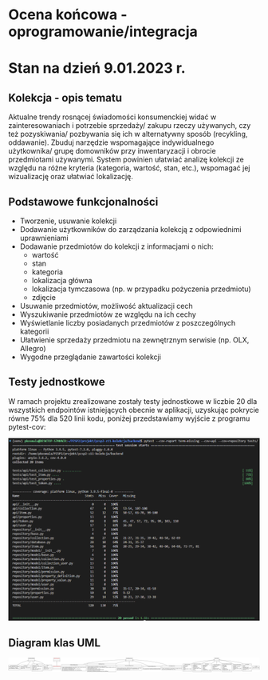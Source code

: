 # Ocena końcowa - oprogramowanie/integracja

# Stan na dzień 9.01.2023 r.

## Kolekcja - opis tematu
Aktualne trendy rosnącej świadomości konsumenckiej widać w
zainteresowaniach i potrzebie sprzedaży/ zakupu rzeczy używanych, czy też
pozyskiwania/ pozbywania się ich w alternatywny sposób (recykling,
oddawanie). Zbuduj narzędzie wspomagające indywidualnego użytkownika/
grupę domowników przy inwentaryzacji i obrocie przedmiotami używanymi.
System powinien ułatwiać analizę kolekcji ze względu na różne kryteria
(kategoria, wartość, stan, etc.), wspomagać jej wizualizację oraz ułatwiać
lokalizację.

## Podstawowe funkcjonalności
* Tworzenie, usuwanie kolekcji
* Dodawanie użytkowników do zarządzania kolekcją z odpowiednimi uprawnieniami
* Dodawanie przedmiotów do kolekcji z informacjami o nich:
    * wartość
    * stan
    * kategoria
    * lokalizacja główna
    * lokalizacja tymczasowa (np. w przypadku pożyczenia przedmiotu)
    * zdjęcie
* Usuwanie przedmiotów, możliwość aktualizacji cech
* Wyszukiwanie przedmiotów ze względu na ich cechy
* Wyświetlanie liczby posiadanych przedmiotów z poszczególnych kategorii
* Ułatwienie sprzedaży przedmiotu na zewnętrznym serwisie (np. OLX, Allegro)
* Wygodne przeglądanie zawartości kolekcji

## Testy jednostkowe
W ramach projektu zrealizowane zostały testy jednostkowe w liczbie 20 dla wszystkich endpointów istniejących obecnie w aplikacji, uzyskując pokrycie równe 75% dla 520 linii kodu, poniżej przedstawiamy wyjście z programu pytest-cov:

![raport pokrycia](img/coverage.png)

## Diagram klas UML
![diagram UML](img/classes.png)

